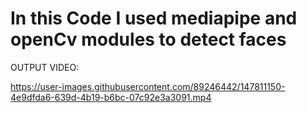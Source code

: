 # In this Code I used mediapipe and openCv modules to detect faces 

OUTPUT VIDEO:

https://user-images.githubusercontent.com/89246442/147811150-4e9dfda6-639d-4b19-b6bc-07c92e3a3091.mp4
